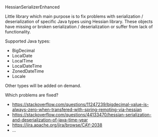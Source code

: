 HessianSerializerEnhanced

Little library which main purpose is to fix problems with serialization / deserialization of specific Java types using Hessian library. These objects have missing or broken serialization / deserialization or suffer from lack of functionality.

Supported Java types:
- BigDecimal
- LocalDate
- LocalTime
- LocalDateTime
- ZonedDateTime
- Locale

Other types will be added on demand.

Which problems are fixed?

- https://stackoverflow.com/questions/11247239/bigdecimal-value-is-always-zero-when-transfered-with-spring-remoting-via-hessian
- https://stackoverflow.com/questions/44133470/hessian-serialization-and-deserialization-of-java-time-year
- https://jira.apache.org/jira/browse/CAY-2038
- ...

